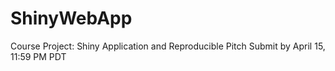 # ShinyWebApp
Course Project: Shiny Application and Reproducible Pitch Submit by April 15, 11:59 PM PDT
